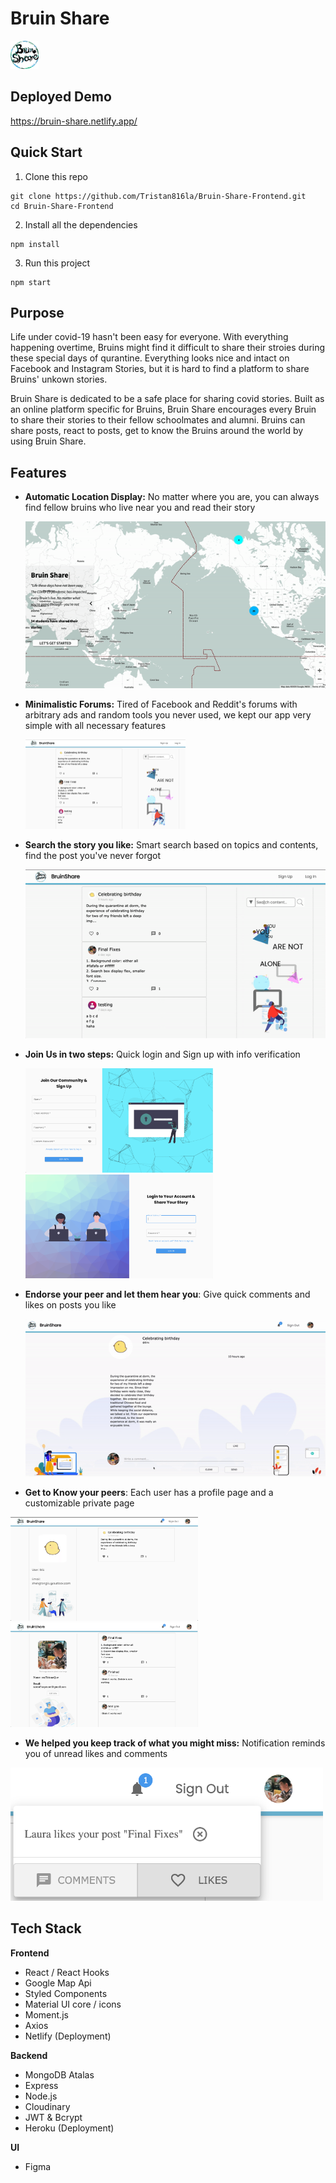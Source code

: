 # Bruin Share
<img src="./public/logo.png" alt="logo" style="zoom:15%;" width= "300"/>



## Deployed Demo

https://bruin-share.netlify.app/



## Quick Start

1. Clone this repo

```
git clone https://github.com/Tristan816la/Bruin-Share-Frontend.git
cd Bruin-Share-Frontend
```
2. Install all the dependencies

```
npm install
```
3. Run this project

```
npm start
```



## Purpose

Life under covid-19 hasn't been easy for everyone. With everything happening overtime, Bruins might find it difficult to share their stroies during these special days of qurantine. Everything looks nice and intact on Facebook and Instagram Stories, but it is hard to find a platform to share Bruins' unkown stories.

Bruin Share is dedicated to be a safe place for sharing covid stories. Built as an online platform specific for Bruins, Bruin Share encourages every Bruin to share their stories to their fellow schoolmates and alumni. Bruins can share posts, react to posts, get to know the Bruins around the world by using Bruin Share.



## Features

- **Automatic Location Display:** No matter where you are, you can always find fellow bruins who live near you and read their story

  <img src="./demo/landing.gif" alt="landing" style="zoom:80%;"/>



- **Minimalistic Forums:** Tired of Facebook and Reddit's forums with arbitrary ads and random tools you never used, we kept our app very simple with all necessary features

  <img src="./demo/public.png" alt="image-20201206105700875" style="zoom:25%;"/>



- **Search the story you like:** Smart search based on topics and contents, find the post you've never forgot

  <img src="./demo/search.gif" alt="search" style="zoom:100%;" />



- **Join Us in two steps:** Quick login and Sign up with info verification

  <p float="left">
    <img src="./demo/signup.png" alt="signup" width="300" />
    <img src="./demo/login.png" alt="login" width="300"  />
  </p>

- **Endorse your peer and let them hear you**: Give quick comments and likes on posts you like

  <img src="./demo/post.gif" alt="post"  />



- **Get to Know your peers**: Each user has a profile page and a customizable private page

<p float="left">
  <img src="./demo/profile.png" width="300"/>
  <img src="./demo/private.png"  width="300"/>
</p>

- **We helped you keep track of what you might miss:** Notification reminds you of unread likes and comments

<img src="./demo/notification.png" alt="notification" width="500"/>





## Tech Stack

**Frontend**

- React / React Hooks
- Google Map Api
- Styled Components 
- Material UI core / icons
- Moment.js
- Axios
- Netlify (Deployment)



**Backend**

- MongoDB Atalas
- Express
- Node.js
- Cloudinary
- JWT & Bcrypt
- Heroku (Deployment)



**UI**

- Figma

